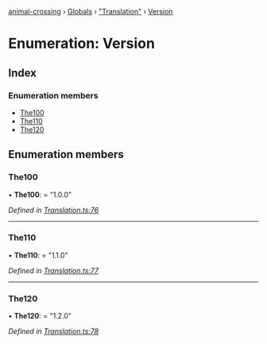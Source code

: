 [animal-crossing](../README.md) › [Globals](../globals.md) › ["Translation"](../modules/_translation_.md) › [Version](_translation_.version.md)

# Enumeration: Version

## Index

### Enumeration members

* [The100](_translation_.version.md#the100)
* [The110](_translation_.version.md#the110)
* [The120](_translation_.version.md#the120)

## Enumeration members

###  The100

• **The100**: = "1.0.0"

*Defined in [Translation.ts:76](https://github.com/Norviah/animal-crossing/blob/02b4c7f/module/types/Translation.ts#L76)*

___

###  The110

• **The110**: = "1.1.0"

*Defined in [Translation.ts:77](https://github.com/Norviah/animal-crossing/blob/02b4c7f/module/types/Translation.ts#L77)*

___

###  The120

• **The120**: = "1.2.0"

*Defined in [Translation.ts:78](https://github.com/Norviah/animal-crossing/blob/02b4c7f/module/types/Translation.ts#L78)*
